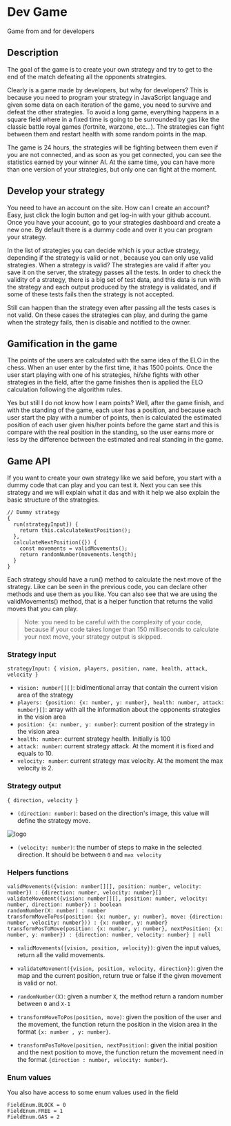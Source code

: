# Dev Game

Game from and for developers

## Description

The goal of the game is to create your own strategy and try to get to the end of the match defeating all the
 opponents strategies.

Clearly is a game made by developers, but why for developers? This is because you need to program your strategy in
 JavaScript language and given some data on each iteration of the game, you need to survive and defeat the other
  strategies. To avoid a long game, everything happens in a square field where in a fixed time is going to be
   surrounded by gas like the classic battle royal games (fortnite, warzone, etc...). The strategies can fight
    between them and restart health with some random points in the map.

The game is 24 hours, the strategies will be fighting between them even if you are not connected, and as soon as you
 get connected, you can see the statistics earned by your winner AI. At the same time, you can have more than one
  version of your strategies, but only one can fight at the moment.

## Develop your strategy

You need to have an account on the site. How can I create an account? Easy, just click the login button and get log-in
 with your github account. Once you have your account, go to your strategies dashboard and create a new one. By
  default there is a dummy code and over it you can program your strategy.

In the list of strategies you can decide which is your active strategy, depending if the strategy is valid or not
, because you can only use valid strategies. When a strategy is valid? The strategies are valid if after
  you save it on the server, the strategy passes all the tests. In order to check the validity of a strategy, there
   is a big set of test data, and this data is run with the strategy and each output produced by the strategy is
    validated, and if some of these tests fails then the strategy is not accepted.
     
Still can happen than the strategy even after passing all the tests cases is not valid. On these cases the strategies
 can play, and during the game when the strategy fails, then is disable and notified to the owner.

## Gamification in the game

The points of the users are calculated with the same idea of the ELO in the chess. When an user enter by the first
 time, it has 1500 points. Once the user start playing with one of his strategies, hi/she fights with other
  strategies in the field, after the game finishes then is applied the ELO calculation following the algorithm rules.
  
Yes but still I do not know how I earn points? Well, after the game finish, and with the standing of the game, each user
 has a position, and because each user start the play with a number of points, then is calculated the estimated
  position of each user given his/her points before the game start and this is compare with the real position in the
   standing, so the user earns more or less by the difference between the estimated and real standing in the game.

## Game API

If you want to create your own strategy like we said before, you start with a dummy code that can play and you can
 test it. Next you can see this strategy and we will explain what it das and with it help we also explain the basic
  structure of the strategies.

```
// Dummy strategy
{
  run(strategyInput}) {
    return this.calculateNextPosition();
  },
  calculateNextPosition({}) {
    const movements = validMovements();
    return randomNumber(movements.length);
  }
}
```

Each strategy should have a run() method to calculate the next move of the strategy. Like can be seen in the previous
 code, you can declare other methods and use them as you like. You can also see that we are using the
  validMovements() method, that is a helper function that returns the valid moves that you can play.

> Note: you need to be careful with the complexity of your code, because if your code takes longer than 150
> milliseconds to calculate your next move, your strategy output is skipped.

### Strategy input

```
strategyInput: { vision, players, position, name, health, attack, velocity }
```

- `vision: number[][]`: bidimentional array that contain the current vision area of the strategy
- `players: {position: {x: number, y: number}, health: number, attack: number}[]`: array with all the information about
 the opponents strategies in the vision area
- `position: {x: number, y: number}`: current position of the strategy in the vision area
- `health: number`: current strategy health. Initially is 100
- `attack: number`: current strategy attack. At the moment it is fixed and equals to 10.
- `velocity: number`: current strategy max velocity. At the moment the max velocity is 2.

### Strategy output

```
{ direction, velocity }
```

- `(direction: number)`: based on the direction's image, this value will define the strategy move.

![logo](./directions.png)

- `(velocity: number)`: the number of steps to make in the selected direction. It should be between `0` and `max velocity`

### Helpers functions

```
validMovements({vision: number[][], position: number, velocity: number}) : {direction: number, velocity: number}[]
validateMovement({vision: number[][], position: number, velocity: number, direction: number}) : boolean
randomNumber(X: number) : number
transformMoveToPos(position: {x: number, y: number}, move: {direction: number, velocity: number})) : {x: number, y: number}
transformPosToMove(position: {x: number, y: number}, nextPosition: {x: number, y: number}) : {direction: number, velocity: number} | null
```

- `validMovements({vision, position, velocity})`: given the input values, return all the
 valid movements.

- `validateMovement({vision, position, velocity, direction})`: given the map and the
 current position, return true or false if the given movement is valid or
 not.

- `randomNumber(X)`: given a number `X`, the method return a random number between `0` and `X-1` 

- `transformMoveToPos(position, move)`: given the
 position of the user and the movement, the function return the position in the vision area in the format `{x: number
 , y: number}`.

- `transformPosToMove(position, nextPosition)`: given the initial
 position and the next position to move, the function return the movement need in the format `{direction
 : number, velocity: number}`.

### Enum values

You also have access to some enum values used in the field

```
FieldEnum.BLOCK = 0
FieldEnum.FREE = 1
FieldEnum.GAS = 2
```

